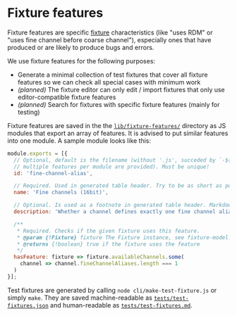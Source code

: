# Fixture features

Fixture features are specific [fixture](fixture-format.md) characteristics (like "uses RDM" or "uses fine channel before coarse channel"), especially ones that have produced or are likely to produce bugs and errors.

We use fixture features for the following purposes:
* Generate a minimal collection of test fixtures that cover all fixture features so we can check all special cases with minimum work
* *(planned)* The fixture editor can only edit / import fixtures that only use editor-compatible fixture features
* *(planned)* Search for fixtures with specific fixture features (mainly for testing)

Fixture features are saved in the the [`lib/fixture-features/`](../lib/fixture-features/) directory as JS modules that export an array of features. It is advised to put similar features into one module. A sample module looks like this:

```js
module.exports = [{
  // Optional, default is the filename (without '.js', succeded by `-${i}` if
  // multiple features per module are provided). Must be unique!
  id: 'fine-channel-alias',

  // Required. Used in generated table header. Try to be as short as possible! Markdown is allowed.
  name: 'Fine channels (16bit)',

  // Optional. Is used as a footnote in generated table header. Markdown is allowed.
  description: 'Whether a channel defines exactly one fine channel alias',

  /**
   * Required. Checks if the given fixture uses this feature.
   * @param {!Fixture} fixture The Fixture instance, see fixture-model.md
   * @returns {!boolean} true if the fixture uses the feature
   */
  hasFeature: fixture => fixture.availableChannels.some(
    channel => channel.fineChannelAliases.length === 1
  )
}];
```

Test fixtures are generated by calling `node cli/make-test-fixture.js` or simply `make`. They are saved machine-readable as [`tests/test-fixtures.json`](../tests/test-fixtures.json) and human-readable as [`tests/test-fixtures.md`](../tests/test-fixtures.md).
